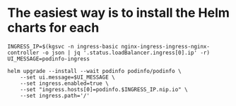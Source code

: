 #  The easiest way is to install the Helm charts for each

```shell
INGRESS_IP=$(kgsvc -n ingress-basic nginx-ingress-ingress-nginx-controller -o json | jq '.status.loadBalancer.ingress[0].ip' -r)
UI_MESSAGE=podinfo-ingress

helm upgrade --install --wait podinfo podinfo/podinfo \
    --set ui.message=$UI_MESSAGE \
    --set ingress.enabled=true \
    --set "ingress.hosts[0]=podinfo.$INGRESS_IP.nip.io" \
    --set ingress.path='/'
```
